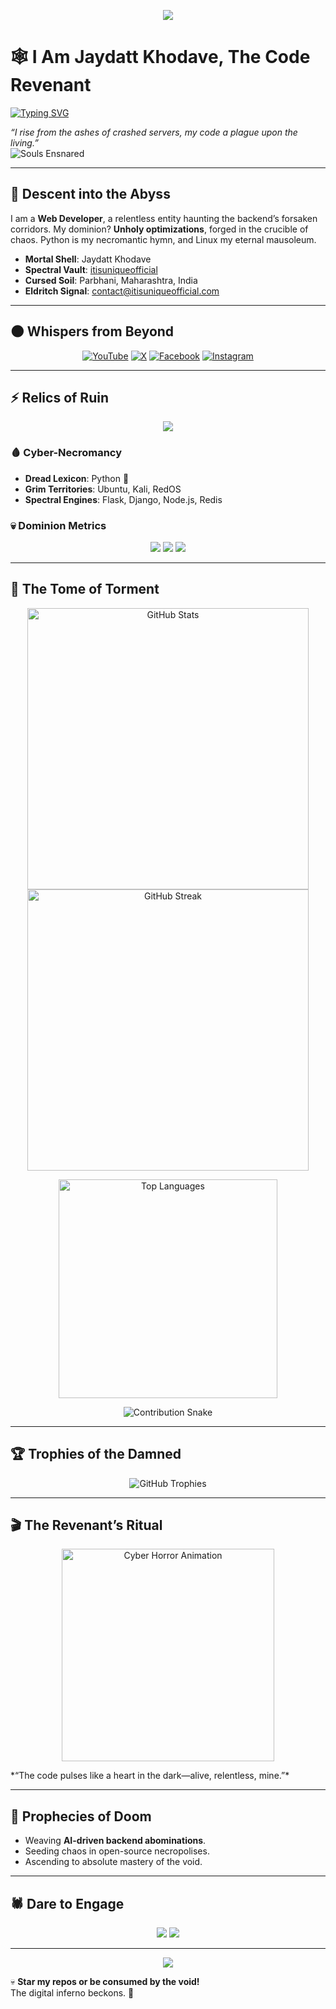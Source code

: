 <p align="center">
  <img src="https://capsule-render.vercel.app/api?type=shark&color=gradient&height=300§ion=header&text=Jaydatt%20Khodave%20-%20The%20Digital%20Revenant&fontSize=65&animation=scaleIn&fontColor=ff0000&fontAlignY=45&desc=Code%20is%20my%20Curse,%20Servers%20my%20Tomb&descAlignY=75&descFontSize=25&textBg=true" />
</p>

# 🕸️ I Am Jaydatt Khodave, The Code Revenant  

[![Typing SVG](https://readme-typing-svg.demolab.com?font=Chiller&size=28&pause=600&color=FF0000¢er=true&vCenter=true&random=false&width=550&lines=Backend%20Specter%20;%20Python%20Deathweaver%20;%20Linux%20Cryptkeeper%20;%20Eternal%20Codefiend)](https://git.io/typing-svg)  

*“I rise from the ashes of crashed servers, my code a plague upon the living.”*  
![Souls Ensnared](https://komarev.com/ghpvc/?username=itisuniqueofficial&color=ff0000&style=flat-square&label=Souls+Ensnared)

---

## 🖤 Descent into the Abyss  
I am a **Web Developer**, a relentless entity haunting the backend’s forsaken corridors. My dominion? **Unholy optimizations**, forged in the crucible of chaos. Python is my necromantic hymn, and Linux my eternal mausoleum.

- **Mortal Shell**: Jaydatt Khodave  
- **Spectral Vault**: [itisuniqueofficial](https://github.com/itisuniqueofficial)  
- **Cursed Soil**: Parbhani, Maharashtra, India  
- **Eldritch Signal**: [contact@itisuniqueofficial.com](mailto:contact@itisuniqueofficial.com)  

---

## 🌑 Whispers from Beyond  
<p align="center">
  <a href="https://www.youtube.com/@itisuniqueofficial_yt"><img src="https://img.shields.io/badge/YouTube-Blood_Echo-FF0000?style=for-the-badge&logo=youtube&logoColor=000000&labelColor=1a1a1a" alt="YouTube"></a>
  <a href="https://x.com/itisunique_x"><img src="https://img.shields.io/badge/X-Void_Scream-1DA1F2?style=for-the-badge&logo=x&logoColor=000000&labelColor=1a1a1a" alt="X"></a>
  <a href="https://www.facebook.com/itisuniqueofficial"><img src="https://img.shields.io/badge/Facebook-Phantom_Call-1877F2?style=for-the-badge&logo=facebook&logoColor=000000&labelColor=1a1a1a" alt="Facebook"></a>
  <a href="https://www.instagram.com/itisuniqueofficial"><img src="https://img.shields.io/badge/Instagram-Death_Shade-E4405F?style=for-the-badge&logo=instagram&logoColor=000000&labelColor=1a1a1a" alt="Instagram"></a>
</p>

---

## ⚡ Relics of Ruin  
<p align="center">
  <img src="https://skillicons.dev/icons?i=python,flask,django,nodejs,postgres,mongodb,redis,linux,git,docker,vscode,aws,gcp&theme=dark&perline=7" />
</p>

### 🩸 Cyber-Necromancy  
- **Dread Lexicon**: Python 🐍  
- **Grim Territories**: Ubuntu, Kali, RedOS  
- **Spectral Engines**: Flask, Django, Node.js, Redis  

### 💀 Dominion Metrics  
<p align="center">
  <img src="https://progress-bar.dev/98/?title=Python+Necromancy&width=300&color=ff0000&suffix=%25&scale=100" />
  <img src="https://progress-bar.dev/94/?title=Backend+Damnation&width=300&color=ff0000&suffix=%25&scale=100" />
  <img src="https://progress-bar.dev/90/?title=Linux+Hexcraft&width=300&color=ff0000&suffix=%25&scale=100" />
</p>

---

## 🌌 The Tome of Torment  
<p align="center">
  <img src="https://github-readme-stats.vercel.app/api?username=itisuniqueofficial&show_icons=true&theme=transparent&hide_border=true&bg_color=0D1117&title_color=ff0000&text_color=bbbbbb&icon_color=ff4444&custom_title=Ledger%20of%20the%20Lost" alt="GitHub Stats" width="450" />
  <img src="https://github-readme-streak-stats.herokuapp.com/?user=itisuniqueofficial&theme=transparent&hide_border=true&background=0D1117&stroke=ff0000&ring=ff4444&fire=ff4444&currStreakNum=bbbbbb&sideNums=bbbbbb&currStreakLabel=ff0000&sideLabels=ff0000&custom_title=Streak%20of%20the%20Damned" alt="GitHub Streak" width="450" />
</p>
<p align="center">
  <img src="https://github-readme-stats.vercel.app/api/top-langs/?username=itisuniqueofficial&layout=compact&theme=transparent&hide_border=true&bg_color=0D1117&title_color=ff0000&text_color=bbbbbb&custom_title=Runes%20of%20Power" alt="Top Languages" width="350" />
</p>
<p align="center">
  <img src="https://github-contribution-grid-snake.svg" alt="Contribution Snake" />
</p>

---

## 🏆 Trophies of the Damned  
<p align="center">
  <img src="https://github-profile-trophy.vercel.app/?username=itisuniqueofficial&theme=radical&no-frame=true&margin-w=15&column=6&title_color=ff0000&bg_color=1a1a1a" alt="GitHub Trophies" />
</p>

---

## 🎬 The Revenant’s Ritual  
<p align="center">
  <img src="https://media.giphy.com/media/v1.Y2lkPTc5MGI3NjExNjVjM2E5YzVjM2E5YzVjM2E5YzVjM2E5YzVjM2E5YzVjM2E5YzVjZA&ep=v1_gifs_search&ct=g/3o7TKUS9X4ZezWJTXq/giphy.gif" width="340" alt="Cyber Horror Animation" />
</p>  
*“The code pulses like a heart in the dark—alive, relentless, mine.”*

---

## 🔮 Prophecies of Doom  
- Weaving **AI-driven backend abominations**.  
- Seeding chaos in open-source necropolises.  
- Ascending to absolute mastery of the void.

---

## 🕷️ Dare to Engage  
<p align="center">
  <a href="https://github.com/itisuniqueofficial?tab=repositories"><img src="https://img.shields.io/badge/Enter%20My%20Repositories-Face%20the%20Abyss-ff0000?style=for-the-badge&logo=github&logoColor=000000&labelColor=1a1a1a" /></a>
  <a href="mailto:contact@itisuniqueofficial.com"><img src="https://img.shields.io/badge/Summon%20Me-Risk%20Your%20Soul-ff0000?style=for-the-badge&logo=gmail&logoColor=000000&labelColor=1a1a1a" /></a>
</p>

---

<p align="center">
  <img src="https://capsule-render.vercel.app/api?type=shark&color=gradient&height=200§ion=footer&text=Escape%20is%20Futile&fontSize=50&animation=twinkling&fontColor=ff0000&textBg=true" />
</p>

💀 **Star my repos or be consumed by the void!**  
The digital inferno beckons. 🦇
